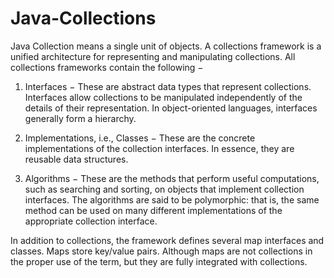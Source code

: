 # Java-Collections
Java Collection means a single unit of objects.
A collections framework is a unified architecture for representing and manipulating collections. All collections frameworks contain the following −

1) Interfaces − These are abstract data types that represent collections. Interfaces allow collections to be manipulated independently of the details of their representation. In object-oriented languages, interfaces generally form a hierarchy.

2) Implementations, i.e., Classes − These are the concrete implementations of the collection interfaces. In essence, they are reusable data structures.

3) Algorithms − These are the methods that perform useful computations, such as searching and sorting, on objects that implement collection interfaces. The algorithms are said to be polymorphic: that is, the same method can be used on many different implementations of the appropriate collection interface.

In addition to collections, the framework defines several map interfaces and classes. Maps store key/value pairs. Although maps are not collections in the proper use of the term, but they are fully integrated with collections.
